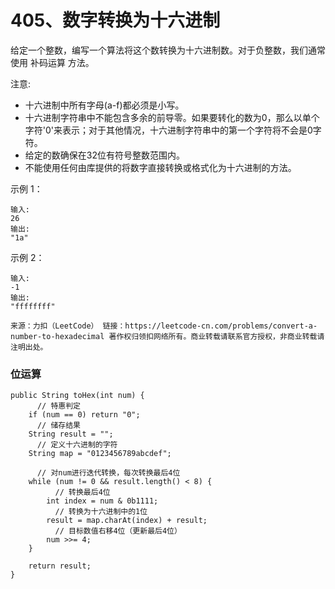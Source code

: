 405、数字转换为十六进制
===

给定一个整数，编写一个算法将这个数转换为十六进制数。对于负整数，我们通常使用 补码运算 方法。<br>

注意:<br>
* 十六进制中所有字母(a-f)都必须是小写。
* 十六进制字符串中不能包含多余的前导零。如果要转化的数为0，那么以单个字符'0'来表示；对于其他情况，十六进制字符串中的第一个字符将不会是0字符。 
* 给定的数确保在32位有符号整数范围内。
* 不能使用任何由库提供的将数字直接转换或格式化为十六进制的方法。

示例 1：<br>
```
输入:
26
输出:
"1a"
```
示例 2：<br>
```
输入:
-1
输出:
"ffffffff"
```
``
来源：力扣（LeetCode）
链接：https://leetcode-cn.com/problems/convert-a-number-to-hexadecimal
著作权归领扣网络所有。商业转载请联系官方授权，非商业转载请注明出处。
``

### 位运算
```
public String toHex(int num) {
      // 特惠判定
    if (num == 0) return "0";
      // 储存结果
    String result = "";
      // 定义十六进制的字符
    String map = "0123456789abcdef";

      // 对num进行迭代转换，每次转换最后4位
    while (num != 0 && result.length() < 8) {
          // 转换最后4位
        int index = num & 0b1111;
          // 转换为十六进制中的1位
        result = map.charAt(index) + result;
          // 目标数值右移4位（更新最后4位）
        num >>= 4;
    }

    return result;
}
```
